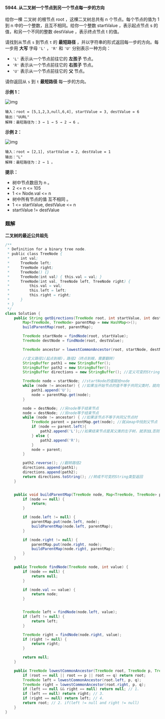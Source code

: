 #### 5944. 从二叉树一个节点到另一个节点每一步的方向

给你一棵 二叉树 的根节点 root ，这棵二叉树总共有 n 个节点。每个节点的值为 1 到 n 中的一个整数，且互不相同。给你一个整数 startValue ，表示起点节点 s 的值，和另一个不同的整数 destValue ，表示终点节点 t 的值。

请找到从节点 `s` 到节点 `t` 的 **最短路径** ，并以字符串的形式返回每一步的方向。每一步用 **大写** 字母 `'L'` ，`'R'` 和 `'U'` 分别表示一种方向：

- `'L'` 表示从一个节点前往它的 **左孩子** 节点。
- `'R'` 表示从一个节点前往它的 **右孩子** 节点。
- `'U'` 表示从一个节点前往它的 **父** 节点。

请你返回从 `s` 到 `t` **最短路径** 每一步的方向。

**示例 1：**

![img](http://gitlab.wsh-study.com/xp-study/LeeteCode/-/blob/master/数据结构/基础数据结构/树/images/从二叉树一个节点到另一个节点每一步的方向/1.jpg)

```shell
输入：root = [5,1,2,3,null,6,4], startValue = 3, destValue = 6
输出："UURL"
解释：最短路径为：3 → 1 → 5 → 2 → 6 。
```

**示例 2：**

![img](http://gitlab.wsh-study.com/xp-study/LeeteCode/-/blob/master/数据结构/基础数据结构/树/images/从二叉树一个节点到另一个节点每一步的方向/2.jpg)

```shell
输入：root = [2,1], startValue = 2, destValue = 1
输出："L"
解释：最短路径为：2 → 1 。
```

**提示：**

* 树中节点数目为 n 。
* 2 <= n <= 105
* 1 <= Node.val <= n
* 树中所有节点的值 互不相同 。
* 1 <= startValue, destValue <= n
* startValue != destValue

### 题解

**二叉树的最近公共祖先**

```java
/**
 * Definition for a binary tree node.
 * public class TreeNode {
 *     int val;
 *     TreeNode left;
 *     TreeNode right;
 *     TreeNode() {}
 *     TreeNode(int val) { this.val = val; }
 *     TreeNode(int val, TreeNode left, TreeNode right) {
 *         this.val = val;
 *         this.left = left;
 *         this.right = right;
 *     }
 * }
 */
class Solution {
    public String getDirections(TreeNode root, int startValue, int destValue) {
        Map<TreeNode, TreeNode> parentMap = new HashMap<>();
        buildParentMap(root, parentMap);

        TreeNode startNode = findNode(root, startValue);
        TreeNode destNode = findNode(root, destValue);

        TreeNode ancestor = lowestCommonAncestor(root, startNode, destNode);

        //定义路径1(起点到根)，路径2（终点到根，需要翻转）
        StringBuffer path1 = new StringBuffer();
        StringBuffer path2 = new StringBuffer();
        StringBuffer directions = new StringBuffer(); //定义可变的StringBuffer类型的总路径，开始往里面加入path1和path2

        TreeNode node = startNode; //startNode的值赋给node
        while (node != ancestor) { //如果当开始节点的值不等于共同父类时，就向上，同时将node值变为node的父类
            path1.append('U');
            node = parentMap.get(node);
        }

        node = destNode; //另node等于结束节点
        node = destNode; //另node等于结束节点
        while (node != ancestor) { //如果该节点不等于共同父节点时
            TreeNode parent = parentMap.get(node); //就从map中找到父节点
            if (node == parent.left){
                path2.append('L');//如果结束节点是其父类的左子树，就添加L否则添加R
            } else {
                path2.append('R');
            }
            node = parent;
        }

        path2.reverse(); //翻转路径2
        directions.append(path1);
        directions.append(path2);
        return directions.toString(); //转成不可变的String类型返回
    }


    public void buildParentMap(TreeNode node, Map<TreeNode, TreeNode> parentMap) {
        if (node == null) {
            return;
        }

        if (node.left != null) {
            parentMap.put(node.left, node);
            buildParentMap(node.left, parentMap);
        }

        if (node.right != null) {
            parentMap.put(node.right, node);
            buildParentMap(node.right, parentMap);
        }
    }

    public TreeNode findNode(TreeNode node, int value) {
        if (node == null) {
            return null;
        }

        if (node.val == value) {
            return node;
        }


        TreeNode left = findNode(node.left, value);
        if (left != null) {
            return left;
        }

        TreeNode right = findNode(node.right, value);
        if (right != null) {
            return right;
        }

        return null;
    }

    public TreeNode lowestCommonAncestor(TreeNode root, TreeNode p, TreeNode q) {
        if (root == null || root == p || root == q) return root;
        TreeNode left = lowestCommonAncestor(root.left, p, q);
        TreeNode right = lowestCommonAncestor(root.right, p, q);
        if (left == null && right == null) return null; // 1.
        if (left == null) return right; // 3.
        if (right == null) return left; // 4.
        return root; // 2. if(left != null and right != null)
    }
}
```

